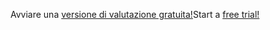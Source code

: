 <span data-ttu-id="d8464-101">Avviare una [versione di valutazione gratuita!](https://go.microsoft.com/fwlink/?linkid=847861)</span><span class="sxs-lookup"><span data-stu-id="d8464-101">Start a [free trial!](https://go.microsoft.com/fwlink/?linkid=847861)</span></span>
